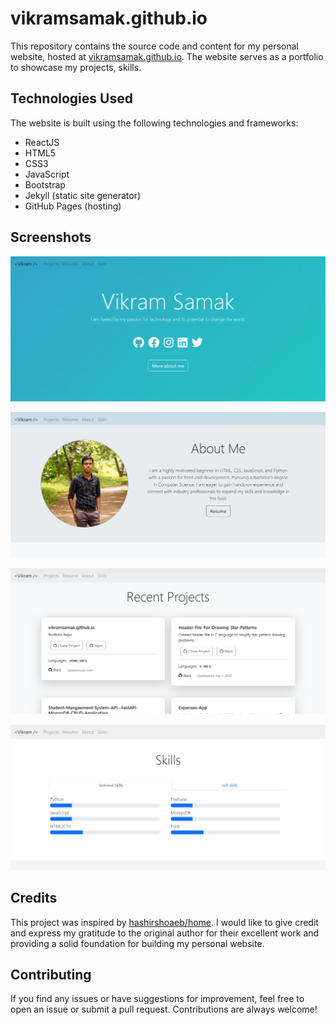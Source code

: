 # vikramsamak.github.io

This repository contains the source code and content for my personal website, hosted at [vikramsamak.github.io](https://vikramsamak.github.io/). The website serves as a portfolio to showcase my projects, skills.

## Technologies Used

The website is built using the following technologies and frameworks:

- ReactJS
- HTML5
- CSS3
- JavaScript
- Bootstrap
- Jekyll (static site generator)
- GitHub Pages (hosting)

## Screenshots

![Main](screenshots\Vikram-Samak-Portfolio-Main.png)

![About Me](screenshots\Vikram-Samak-Portfolio-About-Me.png)

![Recent Projects](screenshots\Vikram-Samak-Portfolio-Recent-Projects.png)

![Skills](screenshots\Vikram-Samak-Portfolio-Skills.png)

## Credits

This project was inspired by [hashirshoaeb/home](https://github.com/hashirshoaeb/home). I would like to give credit and express my gratitude to the original author for their excellent work and providing a solid foundation for building my personal website.

## Contributing

If you find any issues or have suggestions for improvement, feel free to open an issue or submit a pull request. Contributions are always welcome!
